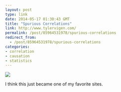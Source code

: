 ```yaml
---
layout: post
type: link
date: 2014-05-17 01:30:43 GMT
title: "Spurious Correlations"
link: http://www.tylervigen.com/
permalink: /post/85964531978/spurious-correlations
redirect_from: 
  - /post/85964531978/spurious-correlations
categories:
- correlation
- causation
- statistics
---
```

![](http://www.tylervigen.com/correlation_project/correlation_images/us-crude-oil-imports-from-norway_drivers-killed-in-collision-with-railway-train.png)

I think this just became one of my favorite sites.